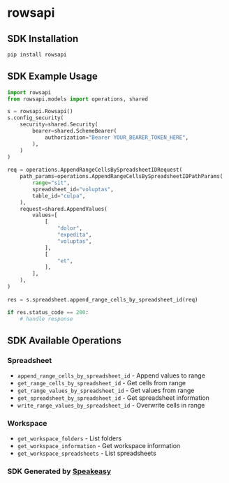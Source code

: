 # rowsapi

<!-- Start SDK Installation -->
## SDK Installation

```bash
pip install rowsapi
```
<!-- End SDK Installation -->

## SDK Example Usage
<!-- Start SDK Example Usage -->
```python
import rowsapi
from rowsapi.models import operations, shared

s = rowsapi.Rowsapi()
s.config_security(
    security=shared.Security(
        bearer=shared.SchemeBearer(
            authorization="Bearer YOUR_BEARER_TOKEN_HERE",
        ),
    )
)
    
req = operations.AppendRangeCellsBySpreadsheetIDRequest(
    path_params=operations.AppendRangeCellsBySpreadsheetIDPathParams(
        range="sit",
        spreadsheet_id="voluptas",
        table_id="culpa",
    ),
    request=shared.AppendValues(
        values=[
            [
                "dolor",
                "expedita",
                "voluptas",
            ],
            [
                "et",
            ],
        ],
    ),
)
    
res = s.spreadsheet.append_range_cells_by_spreadsheet_id(req)

if res.status_code == 200:
    # handle response
```
<!-- End SDK Example Usage -->

<!-- Start SDK Available Operations -->
## SDK Available Operations

### Spreadsheet

* `append_range_cells_by_spreadsheet_id` - Append values to range
* `get_range_cells_by_spreadsheet_id` - Get cells from range
* `get_range_values_by_spreadsheet_id` - Get values from range
* `get_spreadsheet_by_spreadsheet_id` - Get spreadsheet information
* `write_range_values_by_spreadsheet_id` - Overwrite cells in range

### Workspace

* `get_workspace_folders` - List folders
* `get_workspace_information` - Get workspace information
* `get_workspace_spreadsheets` - List spreadsheets

<!-- End SDK Available Operations -->

### SDK Generated by [Speakeasy](https://docs.speakeasyapi.dev/docs/using-speakeasy/client-sdks)
